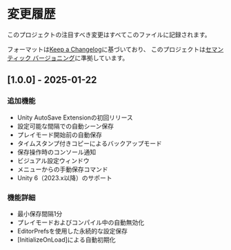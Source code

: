 # 変更履歴

このプロジェクトの注目すべき変更はすべてこのファイルに記録されます。

フォーマットは[Keep a Changelog](https://keepachangelog.com/ja/1.0.0/)に基づいており、
このプロジェクトは[セマンティック バージョニング](https://semver.org/lang/ja/)に準拠しています。

## [1.0.0] - 2025-01-22

### 追加機能
- Unity AutoSave Extensionの初回リリース
- 設定可能な間隔での自動シーン保存
- プレイモード開始前の自動保存
- タイムスタンプ付きコピーによるバックアップモード
- 保存操作時のコンソール通知
- ビジュアル設定ウィンドウ
- メニューからの手動保存コマンド
- Unity 6（2023.x以降）のサポート

### 機能詳細
- 最小保存間隔1分
- プレイモードおよびコンパイル中の自動無効化
- EditorPrefsを使用した永続的な設定保存
- [InitializeOnLoad]による自動初期化